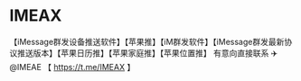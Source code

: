 # IMEAX
【iMessage群发设备推送软件】【苹果推】【iM群发软件】【iMessage群发最新协议推送版本】【苹果日历推】【苹果家庭推】【苹果位置推】
有意向直接联系 ✈️@IMEAE 【 https://t.me/IMEAX 】
